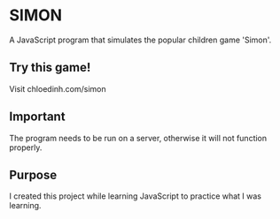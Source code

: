 # SIMON
A JavaScript program that simulates the popular children game 'Simon'.

## Try this game!
Visit chloedinh.com/simon

## Important
The program needs to be run on a server, otherwise it will not function properly.

## Purpose
I created this project while learning JavaScript to practice what I was learning.
